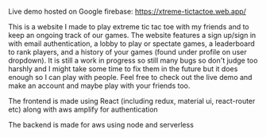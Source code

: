 Live demo hosted on Google firebase: https://xtreme-tictactoe.web.app/

This is a website I made to play extreme tic tac toe with my friends and to keep an ongoing track of our games. The website features a sign up/sign in with email authentication, a lobby to play or spectate games, a leaderboard to rank players, and a history of your games (found under profile on user dropdown). It is still a work in progress so still many bugs so don't judge too harshly and I might take some time to fix them in the future but it does enough so I can play with people. Feel free to check out the live demo and make an account and maybe play with your friends too.

The frontend is made using React (including redux, material ui, react-router etc) along with aws amplify for authentication

The backend is made for aws using node and serverless
